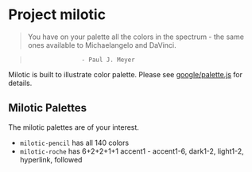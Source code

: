 # Project milotic

> You have on your palette all the colors in the spectrum - the same ones available to Michaelangelo and DaVinci.

>                    - Paul J. Meyer

Milotic is built to illustrate color palette.
Please see <a href=https://github.com/google/palette.js>google/palette.js</a> for details.

## Milotic Palettes

The milotic palettes are of your interest.
- `milotic-pencil` has all 140 colors
- `milotic-roche` has 6+2+2+1+1 accent1 - accent1-6, dark1-2, light1-2, hyperlink, followed
